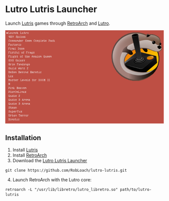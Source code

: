# Lutro Lutris Launcher

Launch [Lutris](http://lutris.net) games through  [RetroArch](http://libretro.com) and [Lutro](http://github.com/libretro/libretro-lutro).

![Lutro Lutris Launcher Screenshot](resources/screenshot.png)

## Installation

1. Install [Lutris](https://lutris.net/)
2. Install [RetroArch](http://libretro.com)
3. Download the [Lutro Lutris Launcher](http://github.com/RobLoach/lutro-lutris)

  ```
  git clone https://github.com/RobLoach/lutro-lutris.git
  ```

4. Launch RetroArch with the Lutro core:

  ```
  retroarch -L "/usr/lib/libretro/lutro_libretro.so" path/to/lutro-lutris
  ```
